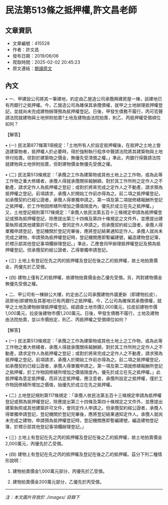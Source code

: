 # 民法第513條之抵押權,許文昌老師

## 文章資訊
- 文章編號：415528
- 作者：許文昌
- 發布日期：2019/06/06
- 爬取時間：2025-02-02 20:45:23
- 原文連結：[閱讀原文](https://real-estate.get.com.tw/Columns/detail.aspx?no=415528)

## 內文
• 一、甲建設公司將其一筆建地，約定由乙營造公司承攬興建房屋一棟，該建地已有丙銀行之抵押權。今，乙營造公司為確保其承攬債權，就甲之土地辦理抵押權登記，並就尚未完成建物辦理預為抵押權登記。日後，甲發生債務不履行，丙可否聲請法院就建物與土地併附拍賣?土地及建物由法院拍賣，則乙、丙抵押權受償順位如何？

【解答】

• (一) 民法第877條第1項規定：「土地所有人於設定抵押權後，在抵押之土地上營造建築物者，抵押權人於必要時，得於強制執行程序中聲請法院將其建築物與土地併付拍賣。但對於建築物之價金，無優先受清償之權。」準此，丙銀行得聲請法院就建物與土地併附拍賣，但對建物價金無優先受償之權。

• (二) 民法第513條規定：「承攬之工作為建築物或其他土地上之工作物，或為此等工作物之重大修繕者，承攬人得就承攬關係報酬額，對於其工作所附之定作人之不動產，請求定作人為抵押權之登記；或對於將來完成之定作人之不動產，請求預為抵押權之登記。前項請求，承攬人於開始工作前亦得為之。前二項之抵押權登記，如承攬契約已經公證者，承攬人得單獨申請之。第一項及第二項就修繕報酬所登記之抵押權，於工作物因修繕所增加之價值限度內，優先於成立在先之抵押權。」又，土地登記規則第117條規定：「承攬人依民法第五百十三條規定申請為抵押權登記或預為抵押權登記，除應提出第三十四條及第四十條規定之文件外，並應提出建築執照或其他建築許可文件，會同定作人申請之。但承攬契約經公證者，承攬人得單獨申請登記，登記機關於登記完畢後，應將登記結果通知定作人。承攬人就尚未完成之建物，申請預為抵押權登記時，登記機關應即暫編建號，編造建物登記簿，於標示部其他登記事項欄辦理登記。」準此，乙應會同甲辦理抵押權登記及預為抵押權登記。但承攬契約經公證者，乙得單獨申請登記。

• (三) 土地上有登記在先之丙的抵押權及登記在後之乙的抵押權，故土地拍賣價金，丙優先於乙受償。

• (四) 建物上僅有乙的抵押權，故建物拍賣價金由乙優先受償。另，丙對建物價金無優先受償之權。

• 二、甲公司有一棟辦公大樓，約定由乙公司承攬建物外牆更新（即建物拉皮），該房地(即建物及其基地)已有丙銀行之抵押權。今，乙公司為確保其承攬債權，就甲之土地及建物辦理抵押權登記。經調查土地市價2,000萬元，拉皮前建物市價1,000萬元，拉皮後建物市價1,200萬元。日後，甲發生債務不履行，土地及建物由法院拍賣，並以市價拍定，則乙、丙抵押權之受償順位如何？

【解答】

• (一) 民法第513條規定：「承攬之工作為建築物或其他土地上之工作物，或為此等工作物之重大修繕者，承攬人得就承攬關係報酬額，對於其工作所附之定作人之不動產，請求定作人為抵押權之登記；或對於將來完成之定作人之不動產，請求預為抵押權之登記。前項請求，承攬人於開始工作前亦得為之。前二項之抵押權登記，如承攬契約已經公證者，承攬人得單獨申請之。第一項及第二項就修繕報酬所登記之抵押權，於工作物因修繕所增加之價值限度內，優先於成立在先之抵押權。」此抵押權為意定抵押權，而非法定抵押權。應注意者，承攬所設定之抵押權，僅於工作物因修繕所增加之價值，始優先於成立在先之抵押權。

• (二) 土地登記規則第117條規定：「承攬人依民法第五百十三條規定申請為抵押權登記或預為抵押權登記，除應提出第三十四條及第四十條規定之文件外，並應提出建築執照或其他建築許可文件，會同定作人申請之。但承攬契約經公證者，承攬人得單獨申請登記，登記機關於登記完畢後，應將登記結果通知定作人。承攬人就尚未完成之建物，申請預為抵押權登記時，登記機關應即暫編建號，編造建物登記簿，於標示部其他登記事項欄辦理登記。」

• (三) 土地上有登記在先之丙的抵押權及登記在後之乙的抵押權，故土地拍賣價金2,000萬元，丙優先於乙受償。

• (四) 建物上有登記在先之丙的抵押權及登記在後之乙的抵押權。茲分下列二種情形說明：

1. 建物拍賣價金1,000萬元部分，丙優先於乙受償。

2. 建物拍賣價金200萬元部分，乙優先於丙受償。
---
*注：本文圖片存放於 ./images/ 目錄下*
